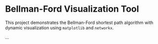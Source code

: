 # Bellman-Ford Visualization Tool

This project demonstrates the Bellman-Ford shortest path algorithm with dynamic visualization using `matplotlib` and `networkx`.

...

